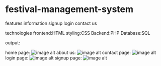 # festival-management-system
features
information
signup
login
contact us

technologies
frontend:HTML
styling:CSS
Backend:PHP
Database:SQL

output:

home page:
![image alt](![image](https://github.com/user-attachments/assets/ed7a98ab-4e00-4c5b-a22f-b1db19133a0e)
)
about us:
![image alt](![image](https://github.com/user-attachments/assets/02e5ef7e-98b5-4ae1-91bd-017dd422a6f1)
)
contact page:
![image alt](![image](https://github.com/user-attachments/assets/addda578-75a3-4d6f-a450-8eb90d821cde)
)
login page:
![image alt](![image](https://github.com/user-attachments/assets/a56c45f5-ece6-4025-b716-99b36c11444c)
)
signup page:
![image alt](![image](https://github.com/user-attachments/assets/2b9a563b-4023-4745-b6e6-cfb18d31b470)
)
